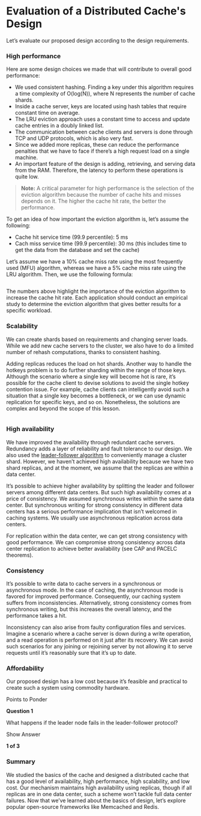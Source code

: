 # Evaluation of a Distributed Cache's Design

Let’s evaluate our proposed design according to the design requirements.

### High performance <a href="#high-performance-0" id="high-performance-0"></a>

Here are some design choices we made that will contribute to overall good performance:

* We used consistent hashing. Finding a key under this algorithm requires a time complexity of O(log(N)), where N represents the number of cache shards.
* Inside a cache server, keys are located using hash tables that require constant time on average.
* The LRU eviction approach uses a constant time to access and update cache entries in a doubly linked list.
* The communication between cache clients and servers is done through TCP and UDP protocols, which is also very fast.
* Since we added more replicas, these can reduce the performance penalties that we have to face if there’s a high request load on a single machine.
* An important feature of the design is adding, retrieving, and serving data from the RAM. Therefore, the latency to perform these operations is quite low.

> **Note:** A critical parameter for high performance is the selection of the eviction algorithm because the number of cache hits and misses depends on it. The higher the cache hit rate, the better the performance.

To get an idea of how important the eviction algorithm is, let’s assume the following:

* Cache hit service time (99.9 percentile): 5 ms
* Cach miss service time (99.9 percentile): 30 ms (this includes time to get the data from the database and set the cache)

Let’s assume we have a 10% cache miss rate using the most frequently used (MFU) algorithm, whereas we have a 5% cache miss rate using the LRU algorithm. Then, we use the following formula:

<figure><img src="https://kuweiguge.github.io/Grokking-Modern-System-Design-Interview-Gitbook/assets/Screenshot 2023-09-03 at 12.36.41 AM.png" alt=""><figcaption></figcaption></figure>

The numbers above highlight the importance of the eviction algorithm to increase the cache hit rate. Each application should conduct an empirical study to determine the eviction algorithm that gives better results for a specific workload.

### Scalability <a href="#scalability-1" id="scalability-1"></a>

We can create shards based on requirements and changing server loads. While we add new cache servers to the cluster, we also have to do a limited number of rehash computations, thanks to consistent hashing.

Adding replicas reduces the load on hot shards. Another way to handle the hotkeys problem is to do further sharding within the range of those keys. Although the scenario where a single key will become hot is rare, it’s possible for the cache client to devise solutions to avoid the single hotkey contention issue. For example, cache clients can intelligently avoid such a situation that a single key becomes a bottleneck, or we can use dynamic replication for specific keys, and so on. Nonetheless, the solutions are complex and beyond the scope of this lesson.

<figure><img src="https://kuweiguge.github.io/Grokking-Modern-System-Design-Interview-Gitbook/assets/Screenshot 2023-09-03 at 12.37.03 AM.png" alt=""><figcaption></figcaption></figure>

### High availability <a href="#high-availability-0" id="high-availability-0"></a>

We have improved the availability through redundant cache servers. Redundancy adds a layer of reliability and fault tolerance to our design. We also used the [leader-follower algorithm](https://www.educative.io/collection/page/10370001/4941429335392256/5241733675220992#Single-leader-/-primary-secondary-replication) to conveniently manage a cluster shard. However, we haven’t achieved high availability because we have two shard replicas, and at the moment, we assume that the replicas are within a data center.

It’s possible to achieve higher availability by splitting the leader and follower servers among different data centers. But such high availability comes at a price of consistency. We assumed synchronous writes within the same data center. But synchronous writing for strong consistency in different data centers has a serious performance implication that isn’t welcomed in caching systems. We usually use asynchronous replication across data centers.

For replication within the data center, we can get strong consistency with good performance. We can compromise strong consistency across data center replication to achieve better availability (see CAP and PACELC theorems).

### Consistency <a href="#consistency-1" id="consistency-1"></a>

It’s possible to write data to cache servers in a synchronous or asynchronous mode. In the case of caching, the asynchronous mode is favored for improved performance. Consequently, our caching system suffers from inconsistencies. Alternatively, strong consistency comes from synchronous writing, but this increases the overall latency, and the performance takes a hit.

Inconsistency can also arise from faulty configuration files and services. Imagine a scenario where a cache server is down during a write operation, and a read operation is performed on it just after its recovery. We can avoid such scenarios for any joining or rejoining server by not allowing it to serve requests until it’s reasonably sure that it’s up to date.

### Affordability <a href="#affordability-2" id="affordability-2"></a>

Our proposed design has a low cost because it’s feasible and practical to create such a system using commodity hardware.

Points to Ponder

**Question 1**

What happens if the leader node fails in the leader-follower protocol?

Show Answer

**1 of 3**

### Summary <a href="#summary-0" id="summary-0"></a>

We studied the basics of the cache and designed a distributed cache that has a good level of availability, high performance, high scalability, and low cost. Our mechanism maintains high availability using replicas, though if all replicas are in one data center, such a scheme won’t tackle full data center failures. Now that we’ve learned about the basics of design, let’s explore popular open-source frameworks like Memcached and Redis.
